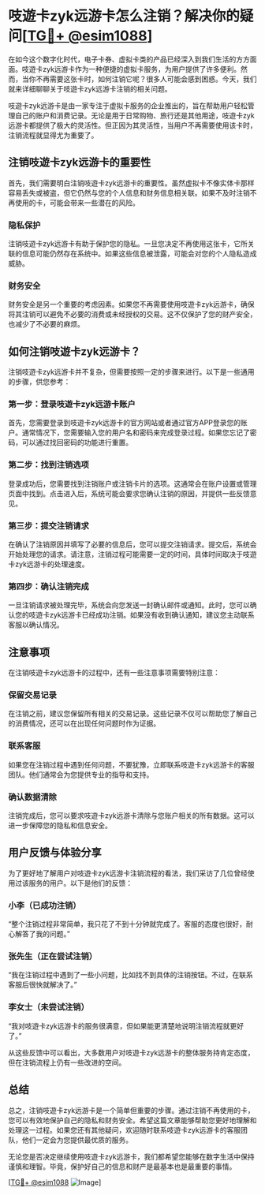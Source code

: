 # 吱遊卡zyk远游卡怎么注销？解决你的疑问[[TG💪+ @esim1088](https://t.me/s/esim1088)]

在如今这个数字化时代，电子卡券、虚拟卡类的产品已经深入到我们生活的方方面面。吱遊卡zyk远游卡作为一种便捷的虚拟卡服务，为用户提供了许多便利。然而，当你不再需要这张卡时，如何注销它呢？很多人可能会感到困惑。今天，我们就来详细聊聊关于吱遊卡zyk远游卡注销的相关问题。

吱遊卡zyk远游卡是由一家专注于虚拟卡服务的企业推出的，旨在帮助用户轻松管理自己的账户和消费记录。无论是用于日常购物、旅行还是其他用途，吱遊卡zyk远游卡都提供了极大的灵活性。但正因为其灵活性，当用户不再需要使用该卡时，注销流程就显得尤为重要了。

## 注销吱遊卡zyk远游卡的重要性

首先，我们需要明白注销吱遊卡zyk远游卡的重要性。虽然虚拟卡不像实体卡那样容易丢失或被盗，但它仍然与您的个人信息和财务信息相关联。如果不及时注销不再使用的卡，可能会带来一些潜在的风险。

### 隐私保护

注销吱遊卡zyk远游卡有助于保护您的隐私。一旦您决定不再使用这张卡，它所关联的信息可能仍然存在系统中。如果这些信息被泄露，可能会对您的个人隐私造成威胁。

### 财务安全

财务安全是另一个重要的考虑因素。如果您不再需要使用吱遊卡zyk远游卡，确保将其注销可以避免不必要的消费或未经授权的交易。这不仅保护了您的财产安全，也减少了不必要的麻烦。

## 如何注销吱遊卡zyk远游卡？

注销吱遊卡zyk远游卡并不复杂，但需要按照一定的步骤来进行。以下是一些通用的步骤，供您参考：

### 第一步：登录吱遊卡zyk远游卡账户

首先，您需要登录到吱遊卡zyk远游卡的官方网站或者通过官方APP登录您的账户。通常情况下，您需要输入您的用户名和密码来完成登录过程。如果您忘记了密码，可以通过找回密码的功能进行重置。

### 第二步：找到注销选项

登录成功后，您需要找到注销账户或注销卡片的选项。这通常会在账户设置或管理页面中找到。点击进入后，系统可能会要求您确认注销的原因，并提供一些反馈意见。

### 第三步：提交注销请求

在确认了注销原因并填写了必要的信息后，您可以提交注销请求。提交后，系统会开始处理您的请求。请注意，注销过程可能需要一定的时间，具体时间取决于吱遊卡zyk远游卡的处理速度。

### 第四步：确认注销完成

一旦注销请求被处理完毕，系统会向您发送一封确认邮件或通知。此时，您可以确认您的吱遊卡zyk远游卡已经成功注销。如果没有收到确认通知，建议您主动联系客服以确认情况。

## 注意事项

在注销吱遊卡zyk远游卡的过程中，还有一些注意事项需要特别注意：

### 保留交易记录

在注销之前，建议您保留所有相关的交易记录。这些记录不仅可以帮助您了解自己的消费情况，还可以在出现任何问题时作为证据。

### 联系客服

如果您在注销过程中遇到任何问题，不要犹豫，立即联系吱遊卡zyk远游卡的客服团队。他们通常会为您提供专业的指导和支持。

### 确认数据清除

注销完成后，您可以要求吱遊卡zyk远游卡清除与您账户相关的所有数据。这可以进一步保障您的隐私和信息安全。

## 用户反馈与体验分享

为了更好地了解用户对吱遊卡zyk远游卡注销流程的看法，我们采访了几位曾经使用过该服务的用户。以下是他们的反馈：

### 小李（已成功注销）

“整个注销过程非常简单，我只花了不到十分钟就完成了。客服的态度也很好，耐心解答了我的问题。”

### 张先生（正在尝试注销）

“我在注销过程中遇到了一些小问题，比如找不到具体的注销按钮。不过，在联系客服后很快就解决了。”

### 李女士（未尝试注销）

“我对吱遊卡zyk远游卡的服务很满意，但如果能更清楚地说明注销流程就更好了。”

从这些反馈中可以看出，大多数用户对吱遊卡zyk远游卡的整体服务持肯定态度，但在注销流程上仍有一些改进的空间。

## 总结

总之，注销吱遊卡zyk远游卡是一个简单但重要的步骤。通过注销不再使用的卡，您可以有效地保护自己的隐私和财务安全。希望这篇文章能够帮助您更好地理解和处理这一过程。如果您还有其他疑问，欢迎随时联系吱遊卡zyk远游卡的客服团队，他们一定会为您提供最优质的服务。

无论您是否决定继续使用吱遊卡zyk远游卡，我们都希望您能够在数字生活中保持谨慎和理智。毕竟，保护好自己的信息和财产是最基本也是最重要的事情。

[[TG💪+ @esim1088](https://t.me/s/esim1088) ![Image](https://i.postimg.cc/4NQfJmqS/Snipaste-2025-05-13-00-14-12.png)]